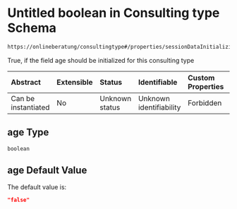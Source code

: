 # Untitled boolean in Consulting type Schema

```txt
https://onlineberatung/consultingtype#/properties/sessionDataInitializing/properties/age
```

True, if the field age should be initialized for this consulting type

| Abstract            | Extensible | Status         | Identifiable            | Custom Properties | Additional Properties | Access Restrictions | Defined In                                                           |
| :------------------ | :--------- | :------------- | :---------------------- | :---------------- | :-------------------- | :------------------ | :------------------------------------------------------------------- |
| Can be instantiated | No         | Unknown status | Unknown identifiability | Forbidden         | Allowed               | none                | [consulting-type.json*](consulting-type.json "open original schema") |

## age Type

`boolean`

## age Default Value

The default value is:

```json
"false"
```
